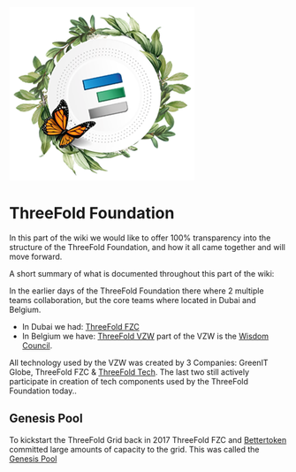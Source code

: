 ![alt](img/foundation_header_image.png)

# ThreeFold Foundation


In this part of the wiki we would like to offer 100% transparency into the structure of the ThreeFold Foundation, and how it all came together and will move forward.

A short summary of what is documented throughout this part of the wiki:

In the earlier days of the ThreeFold Foundation there where 2 multiple teams collaboration, but the core teams where located in Dubai and Belgium.

- In Dubai we had: [ThreeFold FZC](threefold_fzc.md)
- In Belgium we have: [ThreeFold VZW](threefold_vzw.md) part of the VZW is the [Wisdom Council](wisdom_council.md).

All technology used by the VZW was created by 3 Companies: GreenIT Globe, ThreeFold FZC & [ThreeFold Tech](tftech.md). The last two still actively participate in creation of tech components used by the ThreeFold Foundation today.. 


## Genesis Pool
To kickstart the ThreeFold Grid back in 2017 ThreeFold FZC and [Bettertoken](bettertoken.md) committed large amounts of capacity to the grid. This was called the [Genesis Pool](genesis_pool.md)





